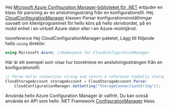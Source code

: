 Hej [Microsoft Azure Configuration Manager-biblioteket för .NET](https://www.nuget.org/packages/Microsoft.WindowsAzure.ConfigurationManager/) erbjuder en klass för parsning av en anslutningssträng från en konfigurationsfil. Hej [CloudConfigurationManager](https://msdn.microsoft.com/library/azure/mt634650.aspx) klassen Parsar konfigurationsinställningar oavsett om klientprogrammet för hello körs på hello skrivbordet, på en mobil enhet i en virtuell Azure-dator eller i en Azure-molntjänst.

tooreference Hej CloudConfigurationManager-paketet, Lägg till följande hello `using` direktiv:

```csharp
using Microsoft.Azure; //Namespace for CloudConfigurationManager
```

Här är ett exempel som visar hur tooretrieve en anslutningssträngen från en konfigurationsfil:

```csharp
// Parse hello connection string and return a reference toohello storage account.
CloudStorageAccount storageAccount = CloudStorageAccount.Parse(
    CloudConfigurationManager.GetSetting("StorageConnectionString"));
```

Använda hello Azure Configuration Manager är valfritt. Du kan också använda en API som hello .NET Framework [ConfigurationManager](https://msdn.microsoft.com/library/system.configuration.configurationmanager.aspx) klass.

